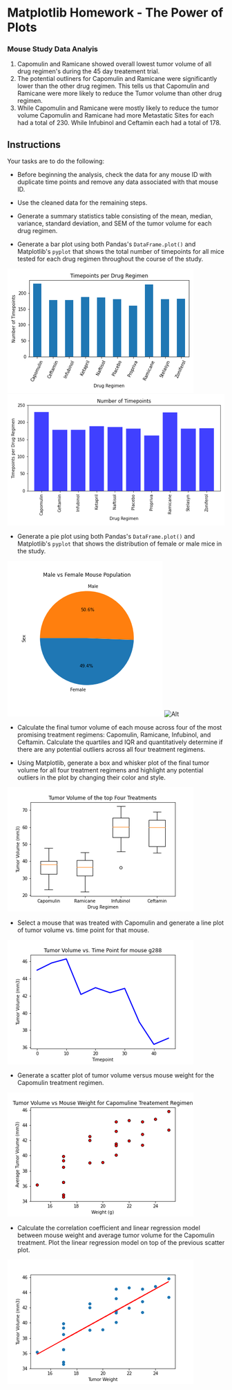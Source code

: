 # Matplotlib Homework - The Power of Plots


### Mouse Study Data Analyis

1) Capomulin and Ramicane showed overall lowest tumor volume of all drug regimen's during the 45 day treatement trial. 
2) The potential outliners for Capomulin and Ramicane were significantly lower than the other drug regimen. This tells us that Capomulin and Ramicane were more likely to reduce the Tumor volume than other drug regimen. 
3) While Capomulin and Ramicane were mostly likely to reduce the tumor volume Capomulin and Ramicane had more Metastatic Sites for each had a total of 230. While Infubinol and Ceftamin each had a total of 178.


## Instructions

Your tasks are to do the following:

* Before beginning the analysis, check the data for any mouse ID with duplicate time points and remove any data associated with that mouse ID.

* Use the cleaned data for the remaining steps.

* Generate a summary statistics table consisting of the mean, median, variance, standard deviation, and SEM of the tumor volume for each drug regimen.

* Generate a bar plot using both Pandas's `DataFrame.plot()` and Matplotlib's `pyplot` that shows the total number of timepoints for all mice tested for each drug regimen throughout the course of the study.

![Alt](bar_table_pd.png) ![Alt](bar_table_mpl.png) 

* Generate a pie plot using both Pandas's `DataFrame.plot()` and Matplotlib's `pyplot` that shows the distribution of female or male mice in the study.

![Alt](Pie_plot_pd.png) ![Alt](Pie-plot_mpl.png)

* Calculate the final tumor volume of each mouse across four of the most promising treatment regimens: Capomulin, Ramicane, Infubinol, and Ceftamin. Calculate the quartiles and IQR and quantitatively determine if there are any potential outliers across all four treatment regimens.

* Using Matplotlib, generate a box and whisker plot of the final tumor volume for all four treatment regimens and highlight any potential outliers in the plot by changing their color and style.

![Alt](box_whisker.png)

* Select a mouse that was treated with Capomulin and generate a line plot of tumor volume vs. time point for that mouse.

![Alt](Capomulin_lineplot.png)

* Generate a scatter plot of tumor volume versus mouse weight for the Capomulin treatment regimen.

![Alt](Capomulin_scatter.png)

* Calculate the correlation coefficient and linear regression model between mouse weight and average tumor volume for the Capomulin treatment. Plot the linear regression model on top of the previous scatter plot.

![Alt](Capomulin_linearreg.png)

